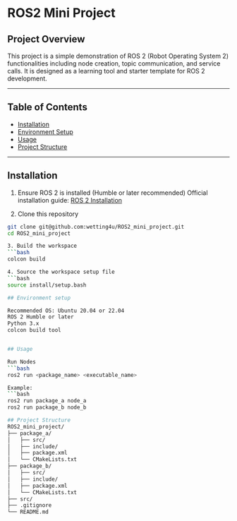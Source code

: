# ROS2 Mini Project

## Project Overview
This project is a simple demonstration of ROS 2 (Robot Operating System 2) functionalities including node creation, topic communication, and service calls. It is designed as a learning tool and starter template for ROS 2 development.

---

## Table of Contents
- [Installation](#installation)
- [Environment Setup](#environment-setup)
- [Usage](#usage)
- [Project Structure](#project-structure)

---

## Installation

1. Ensure ROS 2 is installed (Humble or later recommended)
   Official installation guide: [ROS 2 Installation](https://docs.ros.org/en/humble/Installation.html)

2. Clone this repository
```bash
git clone git@github.com:wetting4u/ROS2_mini_project.git
cd ROS2_mini_project

3. Build the workspace
```bash
colcon build

4. Source the workspace setup file
```bash
source install/setup.bash

## Environment setup

Recommended OS: Ubuntu 20.04 or 22.04
ROS 2 Humble or later
Python 3.x
colcon build tool


## Usage

Run Nodes
```bash
ros2 run <package_name> <executable_name>

Example:
```bash
ros2 run package_a node_a
ros2 run package_b node_b

## Project Structure
ROS2_mini_project/
├── package_a/
│   ├── src/
│   ├── include/
│   ├── package.xml
│   └── CMakeLists.txt
├── package_b/
│   ├── src/
│   ├── include/
│   ├── package.xml
│   └── CMakeLists.txt
├── src/
├── .gitignore
└── README.md
